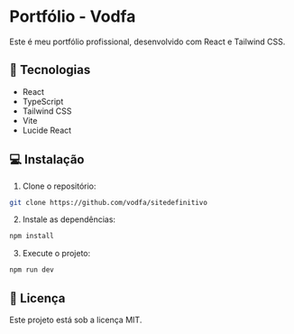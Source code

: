 # Portfólio - Vodfa

Este é meu portfólio profissional, desenvolvido com React e Tailwind CSS.

## 🚀 Tecnologias

- React
- TypeScript
- Tailwind CSS
- Vite
- Lucide React

## 💻 Instalação

1. Clone o repositório:
```bash
git clone https://github.com/vodfa/sitedefinitivo
```

2. Instale as dependências:
```bash
npm install
```

3. Execute o projeto:
```bash
npm run dev
```

## 📝 Licença

Este projeto está sob a licença MIT.
